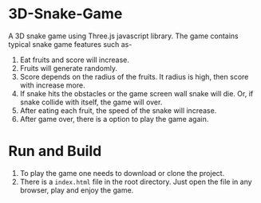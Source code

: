 # 3D-Snake-Game

A 3D snake game using Three.js javascript library. The game contains typical snake game features such as-

1. Eat fruits and score will increase.
2. Fruits will generate randomly.
3. Score depends on the radius of the fruits. It radius is high, then score with increase more.
4. If snake hits the obstacles or the game screen wall snake will die. Or, if snake collide with itself, the game will over.
5. After eating each fruit, the speed of the snake will increase.
6. After game over, there is a option to play the game again.

# Run and Build

1. To play the game one needs to download or clone the project.
2. There is a `index.html` file in the root directory. Just open the file in any browser, play and enjoy the game.
   
